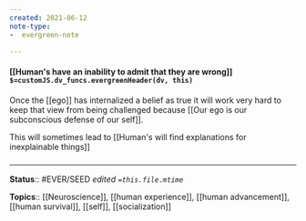 ```yaml
---
created: 2021-06-12
note-type: 
-  evergreen-note

---
```


#### [[Human's have an inability to admit that they are wrong]] `$=customJS.dv_funcs.evergreenHeader(dv, this)`

Once the [[ego]] has internalized a belief as true it will work very hard to keep that view from being challenged because [[Our ego is our subconscious defense of our self]].

This will sometimes lead to [[Human's will find explanations for inexplainable things]]

### <hr class="footnote"/>

**Status**:: #EVER/SEED
*edited `=this.file.mtime`*

**Topics**:: [[Neuroscience]], [[human experience]], [[human advancement]], [[human survival]], [[self]], [[socialization]]
	